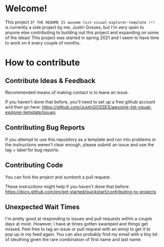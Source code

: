 


# Welcome!
This project `IF THE README IS awsome-list-visual-explorer-template !!!` is currently a side project by me, Justin Gosses, but I'm very open to anyone else contributing to building out this project and expanding on some of the ideas! This project was started in spring 2021 and I seem to have time to work on it every couple of months. 

# How to contribute

## Contribute Ideas & Feedback
Recommended means of making contact is to leave an issue. 

If you haven't done that before, you'll need to set up a free github account and then go here: <a href="https://github.com/JustinGOSSES/awsome-list-visual-explorer-template/issues">https://github.com/JustinGOSSES/awsome-list-visual-explorer-template/issues</a>

## Contributing Bug Reports
If you attempt to use this repository as a template and run into problems or the instructions weren't clear enough, please submit an issue and use the tag + label for bug reports.

## Contributing Code
You can fork the project and sumbmit a pull request. 

These instructions might help if you haven't done that before: <a href="https://docs.github.com/en/get-started/quickstart/contributing-to-projects">https://docs.github.com/en/get-started/quickstart/contributing-to-projects</a>

## Unexpected Wait Times
I'm pretty good at responding to issues and pull requests within a couple days at most. However, I have at times gotten swamped and things get missed. Feel free to tag an issue or pull request with an emoji to get it to pop up in my feed again. You can also probably find my email with a tiny bit of sleuthing given the rare combination of first name and last name.
